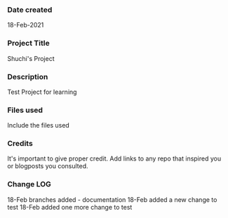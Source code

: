 ### Date created
18-Feb-2021

### Project Title
Shuchi's Project

### Description
Test Project for learning

### Files used
Include the files used

### Credits
It's important to give proper credit. Add links to any repo that inspired you or blogposts you consulted.

### Change LOG
18-Feb branches added - documentation
18-Feb added a new change to test
18-Feb added one more change to test
